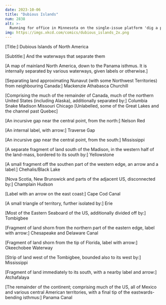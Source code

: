 ```yaml
---
date: 2023-10-06
title: "Dubious Islands"
num: 2838
alt: >-
  Running for office in Minnesota on the single-issue platform 'dig a permanent channel through the Traverse Gap because it will make this map more satisfying.'
img: https://imgs.xkcd.com/comics/dubious_islands_2x.png
---
```

[Title:] Dubious Islands of North America

[Subtitle:] And the waterways that separate them

[A map of mainland North America, down to the Panama isthmus. It is internally separated by various waterways, given labels or otherwise.]

[Separating land approximating Nunavut (with some Northwest Territories) from neighbouring Canada:] Mackenzie Athabasca Churchill

[Comprising the much of the remainder of Canada, much of the northern United States (including Alaska), additionally separated by:] Columbia Snake Madison Missouri Chicago [Unlabelled, some of the Great Lakes and the channel past Quebec]

[An incursive gap near the central point, from the north:] Nelson Red

[An internal label, with arrow:] Traverse Gap

[An incursive gap near the central point, from the south:] Mississippi

[A separate fragment of land south of the Madison, in the western half of the land-mass, bordered to its south by:] Yellowstone

[A small fragment off the southen part of the western edge, an arrow and a label:] Chehalis/Black Lake

[Nova Scotia, New Brunswick and parts of the adjacent US, disconnected by:] Champlain Hudson

[Label with an arrow on the east coast:] Cape Cod Canal

[A small triangle of territory, further isolated by:] Erie

[Most of the Eastern Seaboard of the US, additionally divided off by:] Tombigbee

[Fragment of land shorn from the northern part of the eastern edge, label with arrow:] Chesapeake and Delaware Canal

[Fragment of land shorn from the tip of Florida, label with arrow:] Okeechobee Waterway

[Strip of land west of the Tombigbee, bounded also to its west by:] Mississippi

[Fragment of land immediately to its south, with a nearby label and arrow:] Atchafalaya

[The remainder of the continent; comprising much of the US, all of Mexico and various central American territories, with a final tip of the eastwards-bending isthmus:] Panama Canal